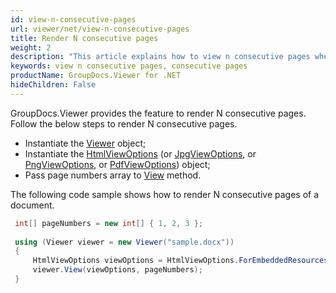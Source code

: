 ```yaml
---
id: view-n-consecutive-pages
url: viewer/net/view-n-consecutive-pages
title: Render N consecutive pages
weight: 2
description: "This article explains how to view n consecutive pages when processing documents with GroupDocs.Viewer within your .NET applications."
keywords: view n consecutive pages, consecutive pages
productName: GroupDocs.Viewer for .NET
hideChildren: False
---
```

GroupDocs.Viewer provides the feature to render N consecutive pages. Follow the below steps to render N consecutive pages.

* Instantiate the [Viewer](https://reference.groupdocs.com/net/viewer/groupdocs.viewer/viewer) object;
* Instantiate the [HtmlViewOptions](https://reference.groupdocs.com/net/viewer/groupdocs.viewer.options/htmlviewoptions) (or [JpgViewOptions](https://reference.groupdocs.com/net/viewer/groupdocs.viewer.options/jpgviewoptions), or [PngViewOptions](https://reference.groupdocs.com/net/viewer/groupdocs.viewer.options/pngviewoptions), or [PdfViewOptions](https://reference.groupdocs.com/net/viewer/groupdocs.viewer.options/pdfviewoptions)) object;
* Pass page numbers array to [View](https://reference.groupdocs.com/net/viewer/groupdocs.viewer/viewer/methods/view) method.

The following code sample shows how to render N consecutive pages of a document.

```csharp
 int[] pageNumbers = new int[] { 1, 2, 3 };
 
 using (Viewer viewer = new Viewer("sample.docx"))
 {
     HtmlViewOptions viewOptions = HtmlViewOptions.ForEmbeddedResources();
     viewer.View(viewOptions, pageNumbers);
 }
```

